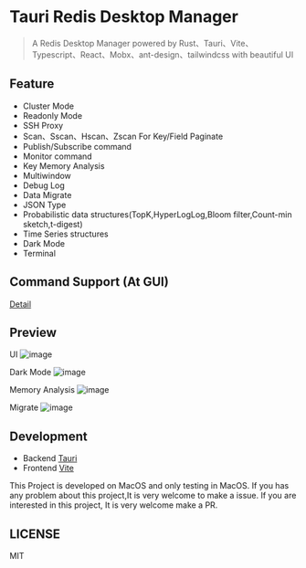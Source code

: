 # Tauri Redis Desktop Manager

> A Redis Desktop Manager powered by Rust、Tauri、Vite、Typescript、React、Mobx、ant-design、tailwindcss with beautiful UI

## Feature

+ Cluster Mode
+ Readonly Mode
+ SSH Proxy
+ Scan、Sscan、Hscan、Zscan For Key/Field Paginate
+ Publish/Subscribe command
+ Monitor command
+ Key Memory Analysis  
+ Multiwindow
+ Debug Log
+ Data Migrate
+ JSON Type
+ Probabilistic data structures(TopK,HyperLogLog,Bloom filter,Count-min sketch,t-digest)
+ Time Series structures
+ Dark Mode
+ Terminal
  
## Command Support (At GUI)

[Detail](https://github.com/zjwshisb/tauri-redis-desktop-manager/blob/main/COMMAND.md)

## Preview

UI
![image](https://github.com/zjwshisb/tauri-redis-desktop-manager/blob/main/screen/preview-1.png?raw=true)

Dark Mode
![image](https://github.com/zjwshisb/tauri-redis-desktop-manager/blob/main/screen/preview-2.png?raw=true)

Memory Analysis
![image](https://github.com/zjwshisb/tauri-redis-desktop-manager/blob/main/screen/memory.png?raw=true)

Migrate
![image](https://github.com/zjwshisb/tauri-redis-desktop-manager/blob/main/screen/migrate.png?raw=true)

## Development

+ Backend [Tauri](https://tauri.app/v1/guides/development/development-cycle/)
+ Frontend [Vite](https://vitejs.dev/)

This Project is developed on MacOS and only testing in MacOS.
If you has any problem about this project,It is very welcome to make a issue.
If you are interested in this project, It is  very welcome make a PR.

## LICENSE

MIT
